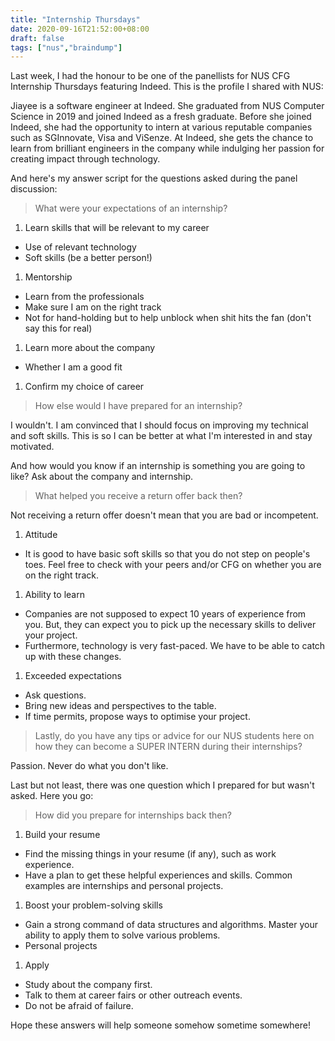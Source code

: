 ```yaml
---
title: "Internship Thursdays"
date: 2020-09-16T21:52:00+08:00
draft: false
tags: ["nus","braindump"]
---
```

Last week, I had the honour to be one of the panellists for NUS CFG Internship Thursdays featuring Indeed. This is the profile I shared with NUS:

Jiayee is a software engineer at Indeed. She graduated from NUS Computer Science in 2019 and joined Indeed as a fresh graduate. Before she joined Indeed, she had the opportunity to intern at various reputable companies such as SGInnovate, Visa and ViSenze. At Indeed, she gets the chance to learn from brilliant engineers in the company while indulging her passion for creating impact through technology.

And here's my answer script for the questions asked during the panel discussion:

> What were your expectations of an internship?

1. Learn skills that will be relevant to my career
 - Use of relevant technology
 - Soft skills (be a better person!)
1. Mentorship
 - Learn from the professionals
 - Make sure I am on the right track
 - Not for hand-holding but to help unblock when shit hits the fan (don't say this for real)
1. Learn more about the company
 - Whether I am a good fit
1. Confirm my choice of career

> How else would I have prepared for an internship?

I wouldn't. I am convinced that I should focus on improving my technical and soft skills. This is so I can be better at what I'm interested in and stay motivated.

And how would you know if an internship is something you are going to like? Ask about the company and internship.

> What helped you receive a return offer back then?

Not receiving a return offer doesn't mean that you are bad or incompetent.

1. Attitude
 - It is good to have basic soft skills so that you do not step on people's toes. Feel free to check with your peers and/or CFG on whether you are on the right track.
1. Ability to learn
 - Companies are not supposed to expect 10 years of experience from you. But, they can expect you to pick up the necessary skills to deliver your project.
 - Furthermore, technology is very fast-paced. We have to be able to catch up with these changes.
1. Exceeded expectations
 - Ask questions.
 - Bring new ideas and perspectives to the table.
 - If time permits, propose ways to optimise your project.

> Lastly, do you have any tips or advice for our NUS students here on how they can become a SUPER INTERN during their internships?

Passion. Never do what you don't like.

Last but not least, there was one question which I prepared for but wasn't asked. Here you go:

> How did you prepare for internships back then?

1. Build your resume
 - Find the missing things in your resume (if any), such as work experience.
 - Have a plan to get these helpful experiences and skills. Common examples are internships and personal projects.
1. Boost your problem-solving skills
 - Gain a strong command of data structures and algorithms. Master your ability to apply them to solve various problems.
 - Personal projects
1. Apply
 - Study about the company first.
 - Talk to them at career fairs or other outreach events.
 - Do not be afraid of failure.

Hope these answers will help someone somehow sometime somewhere!
